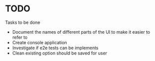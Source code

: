 # TODO

Tasks to be done

* Document the names of different parts of the UI to make it easier to refer to
* Create console application
* Investigate if e2e tests can be implements
* Clean existing option should be saved for user